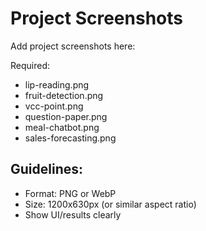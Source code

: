 # Project Screenshots

Add project screenshots here:

Required:
- lip-reading.png
- fruit-detection.png
- vcc-point.png
- question-paper.png
- meal-chatbot.png
- sales-forecasting.png

## Guidelines:
- Format: PNG or WebP
- Size: 1200x630px (or similar aspect ratio)
- Show UI/results clearly
